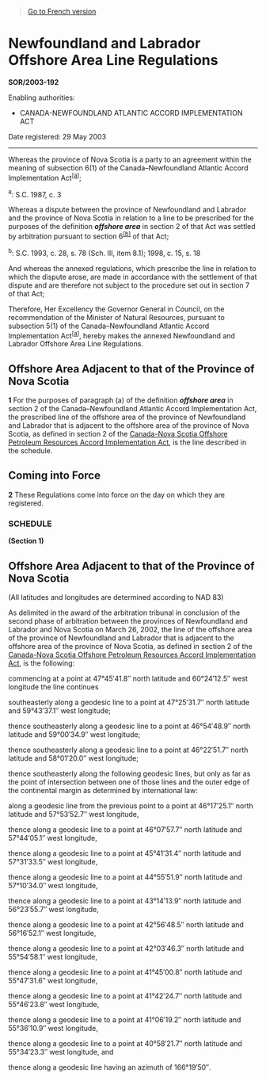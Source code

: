 > [Go to French version](/fr/Règlements/Décrets,%20ordonnances%20et%20règlements%20statutaires/2003/192.md)

# Newfoundland and Labrador Offshore Area Line Regulations

**SOR/2003-192**

Enabling authorities: 
- CANADA-NEWFOUNDLAND ATLANTIC ACCORD IMPLEMENTATION ACT

Date registered: 29 May 2003

----------

Whereas the province of Nova Scotia is a party to an agreement within the meaning of subsection 6(1) of the Canada–Newfoundland Atlantic Accord Implementation Act<sup><a href='#fn_SOR-2003-192_e_hq_5782'>[a]</a></sup>;

<a name='fn_SOR-2003-192_e_hq_5782'><sup>a</sup></a>: S.C. 1987, c. 3<br />

Whereas a dispute between the province of Newfoundland and Labrador and the province of Nova Scotia in relation to a line to be prescribed for the purposes of the definition ***offshore area*** in section 2 of that Act was settled by arbitration pursuant to section 6<sup><a href='#fn_SOR-2003-192_e_hq_5783'>[b]</a></sup> of that Act;

<a name='fn_SOR-2003-192_e_hq_5783'><sup>b</sup></a>: S.C. 1993, c. 28, s. 78 (Sch. III, item 8.1); 1998, c. 15, s. 18<br />

And whereas the annexed regulations, which prescribe the line in relation to which the dispute arose, are made in accordance with the settlement of that dispute and are therefore not subject to the procedure set out in section 7 of that Act;

Therefore, Her Excellency the Governor General in Council, on the recommendation of the Minister of Natural Resources, pursuant to subsection 5(1) of the Canada–Newfoundland Atlantic Accord Implementation Act<sup><a href='#fn_SOR-2003-192_e_hq_5782'>[a]</a></sup>, hereby makes the annexed Newfoundland and Labrador Offshore Area Line Regulations.




## Offshore Area Adjacent to that of the Province of Nova Scotia


**1** For the purposes of paragraph (a) of the definition ***offshore area*** in section 2 of the Canada–Newfoundland Atlantic Accord Implementation Act, the prescribed line of the offshore area of the province of Newfoundland and Labrador that is adjacent to the offshore area of the province of Nova Scotia, as defined in section 2 of the [Canada-Nova Scotia Offshore Petroleum Resources Accord Implementation Act](/en/Acts/Statutes%20of%20Canada/1988/c.%2028.md), is the line described in the schedule.




## Coming into Force


**2** These Regulations come into force on the day on which they are registered.




### **SCHEDULE** 
**(Section 1)**
## Offshore Area Adjacent to that of the Province of Nova Scotia
(All latitudes and longitudes are determined according to NAD 83)


As delimited in the award of the arbitration tribunal in conclusion of the second phase of arbitration between the provinces of Newfoundland and Labrador and Nova Scotia on March 26, 2002, the line of the offshore area of the province of Newfoundland and Labrador that is adjacent to the offshore area of the province of Nova Scotia, as defined in section 2 of the [Canada-Nova Scotia Offshore Petroleum Resources Accord Implementation Act](/en/Acts/Statutes%20of%20Canada/1988/c.%2028.md), is the following:

commencing at a point at 47°45′41.8″ north latitude and 60°24′12.5″ west longitude the line continues



southeasterly along a geodesic line to a point at 47°25′31.7″ north latitude and 59°43′37.1″ west longitude;



thence southeasterly along a geodesic line to a point at 46°54′48.9″ north latitude and 59°00′34.9″ west longitude;



thence southeasterly along a geodesic line to a point at 46°22′51.7″ north latitude and 58°01′20.0″ west longitude;



thence southeasterly along the following geodesic lines, but only as far as the point of intersection between one of those lines and the outer edge of the continental margin as determined by international law:



along a geodesic line from the previous point to a point at 46°17′25.1″ north latitude and 57°53′52.7″ west longitude,



thence along a geodesic line to a point at 46°07′57.7″ north latitude and 57°44′05.1″ west longitude,



thence along a geodesic line to a point at 45°41′31.4″ north latitude and 57°31′33.5″ west longitude,



thence along a geodesic line to a point at 44°55′51.9″ north latitude and 57°10′34.0″ west longitude,



thence along a geodesic line to a point at 43°14′13.9″ north latitude and 56°23′55.7″ west longitude,



thence along a geodesic line to a point at 42°56′48.5″ north latitude and 56°16′52.1″ west longitude,



thence along a geodesic line to a point at 42°03′46.3″ north latitude and 55°54′58.1″ west longitude,



thence along a geodesic line to a point at 41°45′00.8″ north latitude and 55°47′31.6″ west longitude,



thence along a geodesic line to a point at 41°42′24.7″ north latitude and 55°46′23.8″ west longitude,



thence along a geodesic line to a point at 41°06′19.2″ north latitude and 55°36′10.9″ west longitude,



thence along a geodesic line to a point at 40°58′21.7″ north latitude and 55°34′23.3″ west longitude, and



thence along a geodesic line having an azimuth of 166°19′50″.





